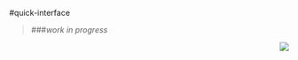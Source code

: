 #quick-interface
>###*work in progress*

<img align="right" src="http://i.imgur.com/HfxSNTu.png">

[dat.GUI]:https://github.com/dataarts/dat.gui
